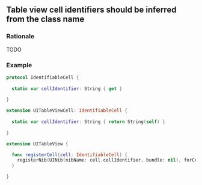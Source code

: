## Table view cell identifiers should be inferred from the class name

### Rationale

TODO

### Example

```swift
protocol IdentifiableCell {
    
  static var cellIdentifier: String { get }
    
}

extension UITableViewCell: IdentifiableCell {
    
  static var cellIdentifier: String { return String(self) }
    
}

extension UITableView {

  func registerCell(cell: IdentifiableCell) {
    registerNib(UINib(nibName: cell.cellIdentifier, bundle: nil), forCellReuseIdentifier: cell.cellIdentifier)
  }

}
```
